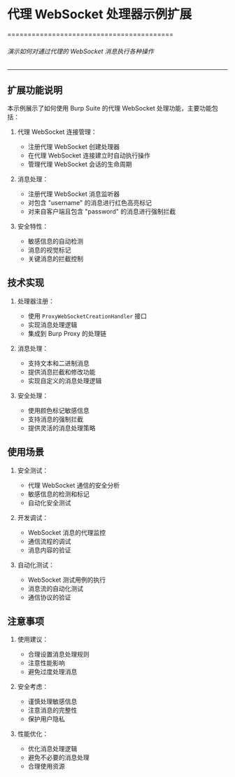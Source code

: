 # 代理 WebSocket 处理器示例扩展
=========================================

###### 演示如何对通过代理的 WebSocket 消息执行各种操作

---

## 扩展功能说明

本示例展示了如何使用 Burp Suite 的代理 WebSocket 处理功能，主要功能包括：

1. 代理 WebSocket 连接管理：
   - 注册代理 WebSocket 创建处理器
   - 在代理 WebSocket 连接建立时自动执行操作
   - 管理代理 WebSocket 会话的生命周期

2. 消息处理：
   - 注册代理 WebSocket 消息监听器
   - 对包含 "username" 的消息进行红色高亮标记
   - 对来自客户端且包含 "password" 的消息进行强制拦截

3. 安全特性：
   - 敏感信息的自动检测
   - 消息的视觉标记
   - 关键消息的拦截控制

## 技术实现

1. 处理器注册：
   - 使用 `ProxyWebSocketCreationHandler` 接口
   - 实现消息处理逻辑
   - 集成到 Burp Proxy 的处理链

2. 消息处理：
   - 支持文本和二进制消息
   - 提供消息拦截和修改功能
   - 实现自定义的消息处理逻辑

3. 安全处理：
   - 使用颜色标记敏感信息
   - 支持消息的强制拦截
   - 提供灵活的消息处理策略

## 使用场景

1. 安全测试：
   - 代理 WebSocket 通信的安全分析
   - 敏感信息的检测和标记
   - 自动化安全测试

2. 开发调试：
   - WebSocket 消息的代理监控
   - 通信流程的调试
   - 消息内容的验证

3. 自动化测试：
   - WebSocket 测试用例的执行
   - 消息流的自动化测试
   - 通信协议的验证

## 注意事项

1. 使用建议：
   - 合理设置消息处理规则
   - 注意性能影响
   - 避免过度处理消息

2. 安全考虑：
   - 谨慎处理敏感信息
   - 注意消息的完整性
   - 保护用户隐私

3. 性能优化：
   - 优化消息处理逻辑
   - 避免不必要的消息处理
   - 合理使用资源
